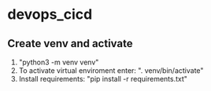 # devops_cicd

## Create venv and activate
1. "python3 -m venv venv"
2. To activate virtual enviroment enter: ". venv/bin/activate"
3. Install requirements: "pip install -r requirements.txt"